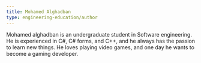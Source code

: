 ```yaml
---
title: Mohamed Alghadban
type: engineering-education/author
---
```

Mohamed alghadban is an undergraduate student in Software engineering.
He is experienced in C#, C# forms, and C++, and he always has the passion to learn new things.
He loves playing video games, and one day he wants to become a gaming developer.
